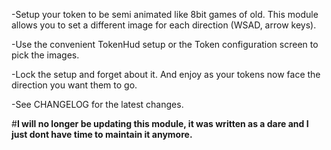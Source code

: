 -Setup your token to be semi animated like 8bit games of old. This module allows you to set a different image for each direction (WSAD, arrow keys).

-Use the convenient TokenHud setup or the Token configuration screen to pick the images.

-Lock the setup and forget about it. And enjoy as your tokens now face the direction you want them to go.

-See CHANGELOG for the latest changes.


#**I will no longer be updating this module, it was written as a dare and I just dont have time to maintain it anymore.**